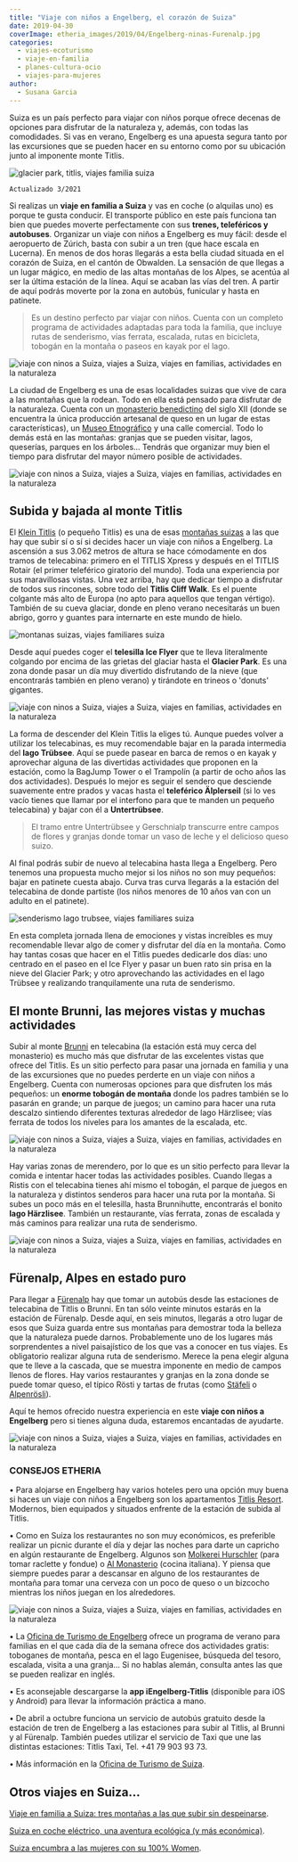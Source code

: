 ```yaml
---
title: "Viaje con niños a Engelberg, el corazón de Suiza"
date: 2019-04-30
coverImage: etheria_images/2019/04/Engelberg-ninas-Furenalp.jpg
categories: 
  - viajes-ecoturismo
  - viaje-en-familia
  - planes-cultura-ocio
  - viajes-para-mujeres
author: 
  - Susana Garcia
---
```


Suiza es un país perfecto para viajar con niños porque ofrece decenas de opciones para disfrutar de la naturaleza y, además, con todas las comodidades. Si vas en verano, Engelberg es una apuesta segura tanto por las excursiones que se pueden hacer en su entorno como por su ubicación junto al imponente monte Titlis.

![glacier park, titlis, viajes familia suiza](etheria_images/2019/04/Engelberg-titlis-ice-flyer.jpg "Vistas desde el telesilla Ice Flyer que te lleva en el Titlis hasta el Glacier Park. © Laura Fernández")

```
Actualizado 3/2021
```

Si realizas un **viaje en familia a Suiza** y vas en coche (o alquilas uno) es porque te 
gusta conducir. El transporte público en este país funciona tan bien que puedes moverte 
perfectamente con sus **trenes, teleféricos y autobuses**. Organizar un viaje con niños 
a Engelberg es muy fácil: desde el aeropuerto de Zúrich, basta con subir a un tren (que 
hace escala en Lucerna). En menos de dos horas llegarás a esta bella ciudad situada en 
el corazón de Suiza, en el cantón de Obwalden. La sensación de que llegas a un lugar 
mágico, en medio de las altas montañas de los Alpes, se acentúa al ser la última 
estación de la línea. Aquí se acaban las vías del tren. A partir de aquí podrás moverte 
por la zona en autobús, funicular y hasta en patinete. 

> Es un destino perfecto par viajar con niños. Cuenta con un completo programa de 
> actividades adaptadas para toda la familia, que incluye rutas de senderismo, vías 
> ferrata, escalada, rutas en bicicleta, tobogán en la montaña o paseos en kayak por el 
> lago. 

![viaje con ninos a Suiza, viajes a Suiza, viajes en familias, actividades en la naturaleza](etheria_images/2019/04/Engelberg-actividades.jpg "Senderismo en Fürenalp y actividad de la O.T. de Engelberg para niños en el parque Robinson en Grotzenwäldli. © Laura Fernández")

La ciudad de Engelberg es una de esas localidades suizas que vive de cara a las montañas 
que la rodean. Todo en ella está pensado para disfrutar de la naturaleza. Cuenta con un [monasterio 
benedictino](https://www.schaukaeserei-engelberg.ch/english/) del siglo XII (donde se 
encuentra la única producción artesanal de queso en un lugar de estas características), 
un [Museo Etnográfico](https://www.talmuseum.ch) y una calle comercial. Todo lo demás 
está en las montañas: granjas que se pueden visitar, lagos, queserías, parques en los 
árboles... Tendrás que organizar muy bien el tiempo para disfrutar del mayor número 
posible de actividades. 

![viaje con ninos a Suiza, viajes a Suiza, viajes en familias, actividades en la naturaleza](etheria_images/2019/04/Engelberg-panoramica.jpg "Panorámica de Engelberg y sus montañas. © Peter Wormstetter")

## Subida y bajada al monte Titlis

El [Klein Titlis](https://www.titlis.ch/en?c=1) (o pequeño Titlis) es una de esas [montañas 
suizas](https://etheriamagazine.com/2018/09/28/tres-montanas-suizas-a-las-que-subir-sin-despeinarse/) 
a las que hay que subir sí o sí si decides hacer un viaje con niños a Engelberg. La 
ascensión a sus 3.062 metros de altura se hace cómodamente en dos tramos de telecabina: 
primero en el TITLIS Xpress y después en el TITLIS Rotair (el primer teleférico 
giratorio del mundo). Toda una experiencia por sus maravillosas vistas. Una vez arriba, 
hay que dedicar tiempo a disfrutar de todos sus rincones, sobre todo del **Titlis Cliff 
Walk**. Es el puente colgante más alto de Europa (no apto para aquellos que tengan 
vértigo). También de su cueva glaciar, donde en pleno verano necesitarás un buen abrigo, 
gorro y guantes para internarte en este mundo de hielo. 

![montanas suizas, viajes familiares suiza](etheria_images/2018/09/Suiza-puente-Titlis-e1554368044890.jpg "El puente Titlis Cliff Walk, en el Klein Titlis. © Oscar Nenander/swiss-image.ch")

Desde aquí puedes coger el **telesilla Ice Flyer** que te lleva literalmente colgando 
por encima de las grietas del glaciar hasta el **Glacier Park**. Es una zona donde pasar 
un día muy divertido disfrutando de la nieve (que encontrarás también en pleno verano) y 
tirándote en trineos o 'donuts' gigantes. 

![viaje con ninos a Suiza, viajes a Suiza, viajes en familias, actividades en la naturaleza](etheria_images/2019/04/Engelberg-snow-park-titlis.jpg "Trineos en julio en el Glacier Park, en el monte Titlis. © Laura Fernández")

La forma de descender del Klein Titlis la eliges tú. Aunque puedes volver a utilizar los 
telecabinas, es muy recomendable bajar en la parada intermedia del **lago Trübsee**. 
Aquí se puede pasear en barca de remos o en kayak y aprovechar alguna de las divertidas 
actividades que proponen en la estación, como la BagJump Tower o el Trampolín (a partir 
de ocho años las dos actividades). Después lo mejor es seguir el sendero que desciende 
suavemente entre prados y vacas hasta el **teleférico Älplerseil** (si lo ves vacío 
tienes que llamar por el interfono para que te manden un pequeño telecabina) y bajar con 
él a **Untertrübsee**. 

> El tramo entre Untertrübsee y Gerschnialp transcurre entre campos de flores y granjas 
> donde tomar un vaso de leche y el delicioso queso suizo. 

Al final podrás subir de nuevo al telecabina hasta llega a Engelberg. Pero tenemos una 
propuesta mucho mejor si los niños no son muy pequeños: bajar en patinete cuesta abajo. 
Curva tras curva llegarás a la estación del telecabina de donde partiste (los niños 
menores de 10 años van con un adulto en el patinete). 

![senderismo lago trubsee, viajes familiares suiza](etheria_images/2019/04/Engelberg-titlis-senderismo.jpg "Ruta de senderismo desde el lago Trübsee. © Laura Fernández")

En esta completa jornada llena de emociones y vistas increíbles es muy recomendable 
llevar algo de comer y disfrutar del día en la montaña. Como hay tantas cosas que hacer 
en el Titlis puedes dedicarle dos días: uno centrado en el paseo en el Ice Flyer y pasar 
un buen rato sin prisa en la nieve del Glacier Park; y otro aprovechando las actividades 
en el lago Trübsee y realizando tranquilamente una ruta de senderismo. 

## El monte Brunni, las mejores vistas y muchas actividades

Subir al monte [Brunni](http://www.brunni.ch/en) en telecabina (la estación está muy 
cerca del monasterio) es mucho más que disfrutar de las excelentes vistas que ofrece del 
Titlis. Es un sitio perfecto para pasar una jornada en familia y una de las excursiones 
que no puedes perderte en un viaje con niños a Engelberg. Cuenta con numerosas opciones 
para que disfruten los más pequeños: un **enorme tobogán de montaña** donde los padres 
también se lo pasarán en grande; un parque de juegos; un camino para hacer una ruta 
descalzo sintiendo diferentes texturas alrededor de lago Härzlisee; vías ferrata de 
todos los niveles para los amantes de la escalada, etc. 

![viaje con ninos a Suiza, viajes a Suiza, viajes en familias, actividades en la naturaleza](etheria_images/2019/04/Engelberg-tobogan.jpg "Tobogán en el monte Brunni. © Cristina Monllor")

Hay varias zonas de merendero, por lo que es un sitio perfecto para llevar la comida e 
intentar hacer todas las actividades posibles. Cuando llegas a Ristis con el telecabina 
tienes ahí mismo el tobogán, el parque de juegos en la naturaleza y distintos senderos 
para hacer una ruta por la montaña. Si subes un poco más en el telesilla, hasta 
Brunnihutte, encontrarás el bonito **lago Härzlisee**. También un restaurante, vías 
ferrata, zonas de escalada y más caminos para realizar una ruta de senderismo. 

![viaje con ninos a Suiza, viajes a Suiza, viajes en familias, actividades en la naturaleza](etheria_images/2019/04/Engelberg-paseo-descalza.jpg "Paseo para realizar descalzo alrededor del lago Härzlisee. © Laura Fernández")

## Fürenalp, Alpes en estado puro

Para llegar a [Fürenalp](https://www.fuerenalp.ch/en/summer/) hay que tomar un autobús 
desde las estaciones de telecabina de Titlis o Brunni. En tan sólo veinte minutos 
estarás en la estación de Fürenalp. Desde aquí, en seis minutos, llegarás a otro lugar 
de esos que Suiza guarda entre sus montañas para demostrar toda la belleza que la 
naturaleza puede darnos. Probablemente uno de los lugares más sorprendentes a nivel 
paisajístico de los que vas a conocer en tus viajes. Es obligatorio realizar alguna ruta 
de senderismo. Merece la pena elegir alguna que te lleve a la cascada, que se muestra 
imponente en medio de campos llenos de flores. Hay varios restaurantes y granjas en la 
zona donde se puede tomar queso, el típico Rösti y tartas de frutas (como [Stäfeli](https://www.staefeli.ch) 
o [Alpenrösli](http://www.alpenroesli-engelberg.ch)). 

Aquí te hemos ofrecido nuestra experiencia en este **viaje con niños a Engelberg** pero 
si tienes alguna duda, estaremos encantadas de ayudarte. 

![viaje con ninos a Suiza, viajes a Suiza, viajes en familias, actividades en la naturaleza](etheria_images/2019/04/Engelberg-Furenalp-parque-juegos.jpg "Parque de juegos en Fürenalp. © Laura Fernández")

### CONSEJOS ETHERIA

• Para alojarse en Engelberg hay varios hoteles pero una opción muy buena si haces un 
viaje con niños a Engelberg son los apartamentos [Titlis 
Resort](https://www.titlisresort.ch/en?c=1). Modernos, bien equipados y situados 
enfrente de la estación de subida al Titlis. 

• Como en Suiza los restaurantes no son muy económicos, es preferible realizar un picnic 
durante el día y dejar las noches para darte un capricho en algún restaurante de 
Engelberg. Algunos son [Molkerei Hurschler](http://www.molkerei-hurschler.ch/en) (para 
tomar raclette y fondue) o [Al Monasterio](https://www.almonastero.ch/?lang=en) (cocina 
italiana). Y piensa que siempre puedes parar a descansar en alguno de los restaurantes 
de montaña para tomar una cerveza con un poco de queso o un bizcocho mientras los niños 
juegan en los alrededores. 

![viaje con ninos a Suiza, viajes a Suiza, viajes en familias, actividades en la naturaleza](etheria_images/2019/04/Engelberg-cerveza.jpg "Cerveza en la montaña. © Cristina Monllor")

• La [Oficina de Turismo de Engelberg](https://www.engelberg.ch/en/) ofrece un programa 
de verano para familias en el que cada día de la semana ofrece dos actividades gratis: 
toboganes de montaña, pesca en el lago Eugenisee, búsqueda del tesoro, escalada, visita 
a una granja… Si no hablas alemán, consulta antes las que se pueden realizar en inglés. 

• Es aconsejable descargarse la **app iEngelberg-Titlis** (disponible para iOS y 
Android) para llevar la información práctica a mano. 

• De abril a octubre funciona un servicio de autobús gratuito desde la estación de tren 
de Engelberg a las estaciones para subir al Titlis, al Brunni y al Fürenalp. También 
puedes utilizar el servicio de Taxi que une las distintas estaciones: Titlis Taxi, Tel. 
+41 79 903 93 73. 

• Más información en la [Oficina de Turismo de 
Suiza](https://www.myswitzerland.com/es/engelberg.html). 

## Otros viajes en Suiza...

[Viaje en familia a Suiza: tres montañas a las que subir sin 
despeinarse](https://etheriamagazine.com/2018/09/28/tres-montanas-suizas-a-las-que-subir-sin-despeinarse/). 

[Suiza en coche eléctrico, una aventura ecológica (y más 
económica)](https://etheriamagazine.com/2021/02/10/ruta-en-coche-electrico-por-suiza/). 

[Suiza encumbra a las mujeres con su 100% 
Women](https://etheriamagazine.com/2021/03/12/suiza-encumbra-a-las-mujeres-con-su-100-por-100-women/).

